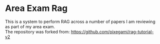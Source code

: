 # Area Exam Rag
This is a system to perform RAG across a number of papers I am reviewing as part of my area exam. <br>
The repository was forked from: https://github.com/pixegami/rag-tutorial-v2